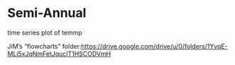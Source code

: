 # Semi-Annual
time series plot of temmp

JiM’s “flowcharts” folder:https://drive.google.com/drive/u/0/folders/1YvqE-MLj5xJqNmFetJquclT1HSCODVmH
